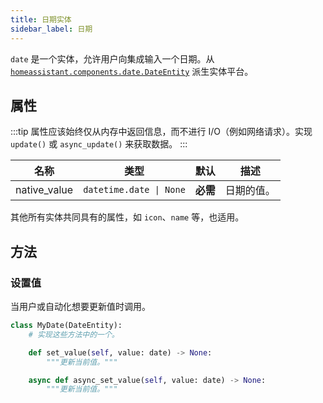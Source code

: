 ```yaml
---
title: 日期实体
sidebar_label: 日期
---
```


`date` 是一个实体，允许用户向集成输入一个日期。从 [`homeassistant.components.date.DateEntity`](https://github.com/home-assistant/core/blob/dev/homeassistant/components/date/__init__.py) 派生实体平台。

## 属性

:::tip
属性应该始终仅从内存中返回信息，而不进行 I/O（例如网络请求）。实现 `update()` 或 `async_update()` 来获取数据。
:::

| 名称 | 类型 | 默认 | 描述 |
| ---- | ---- | ------- | ----------- |
| native_value | <code>datetime.date &#124; None</code> | **必需** | 日期的值。 |

其他所有实体共同具有的属性，如 `icon`、`name` 等，也适用。

## 方法

### 设置值

当用户或自动化想要更新值时调用。

```python
class MyDate(DateEntity):
    # 实现这些方法中的一个。

    def set_value(self, value: date) -> None:
        """更新当前值。"""

    async def async_set_value(self, value: date) -> None:
        """更新当前值。"""